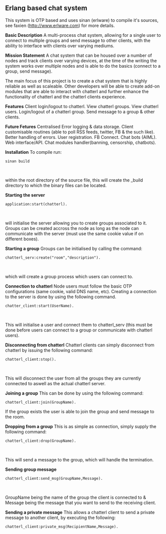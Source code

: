 <h2>Erlang based chat system</h2>

This system is OTP based and uses sinan (erlware) to compile it's sources, see faxien (http://www.erlware.com) for more details.

<b>Basic Description</b>
A multi-process chat system, allowing for a single user to connect to multiple groups and send message to other
clients, with the ability to interface with clients over varying mediums.

<b>Mission Statement</b>
A chat system that can be housed over a number of nodes and track clients over varying devices, at the time of the writing the system works over multiple nodes and is able to do the basics (connect to a group, send message). 

The main focus of this project is to create a chat system that is highly reliable as well as scaleable. Other developers will be able to create add-on modules that are able to interact with chatterl and further enhance the functionality of chatterl and the chatterl clients experience.

<b>Features</b>
Client login/logout to chatterl.
View chatterl groups.
View chatterl users.
Login/logout of a chatterl group.
Send message to a group & other clients.

<b>Future Fetures</b>
Centralised Error logging & data storage.
Client customisable routines (able to poll RSS feeds, twitter, FB & the such like).
Better handling of errors.
User registration.
FB Connect.
Chat bots (AIML).
Web interface/API.
Chat modules handler(banning, censorship, chatbots).

<b>Installation</b>
To compile run:</br>
<pre><code>sinan build</code></pre></br>
within the root directory of the source file, this will create the _build directory to which the binary files can be located.

<b>Starting the server</b>
<pre><code>application:start(chatterl).</code></pre></br>
will initialise the server allowing you to create groups associated to it. Groups can be created accross the node as long as the node can communicate with the server (must use the same cookie value if on different boxes).

<b>Starting a group</b>
Groups can be initialised by calling the command:</br>
<pre><code>chatterl_serv:create("room","description").</code></pre></br>
which will create a group process which users can connect to.

<b>Connection to chatterl</b>
Node users must follow the basic OTP configurations (same cookie, valid DNS name, etc). Creating a connection to the server is done by using the following command.
<pre><code>chatter_client:start(UserName).</code></pre></br>
This will initialise a user and connect them to chatterl_serv (this must be done before users can connect to a group or communicate with chatterl users).

<b>Disconnecting from chatterl</b>
Chatterl clients can simply disconnect from chatterl by issuing the following command:</br>
<pre><code>chatterl_client:stop().</code></pre></br>
This will disconnect the user from all the groups they are currently connected to aswell as the actual chatterl server.

<b>Joining a group</b>
This can be done by using the following command:</br>
<pre><code>chatterl_client:join(GroupName).</code></pre>
If the group exists the user is able to join the group and send message to the room.

<b>Dropping from a group</b>
This is as simple as connection, simply supply the following command:</br>
<pre><code>chatterl_client:drop(GroupName).</code></pre></br>
This will send a message to the group, which will handle the termination.

<b>Sending group message</b>
<pre><code>chatterl_client:send_msg(GroupName,Message).</code></pre></br>
GroupName being the name of the group the client is connected to & Message being the message that you want to send to the receiving client.

<b>Sending a private message</b>
This allows a chatterl client to send a private message to another client, by executing the following:</br>
<pre><code>chatterl_client:private_msg(RecipientName,Message).</code></pre></br>
